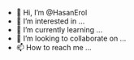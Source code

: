 - 👋 Hi, I’m @HasanErol
- 👀 I’m interested in ...
- 🌱 I’m currently learning ...
- 💞️ I’m looking to collaborate on ...
- 📫 How to reach me ...

<!---
HasanErol/HasanErol is a ✨ special ✨ repository because its `README.md` (this file) appears on your GitHub profile.
You can click the Preview link to take a look at your changes.
--->
